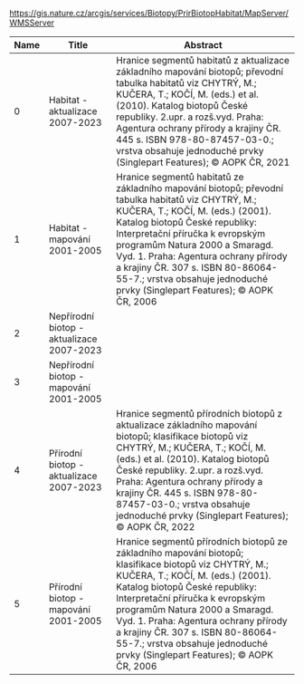 https://gis.nature.cz/arcgis/services/Biotopy/PrirBiotopHabitat/MapServer/WMSServer

|Name|Title|Abstract|
|--|--|--|
|0|Habitat - aktualizace 2007-2023|Hranice segmentů habitatů z aktualizace základního mapování biotopů; převodní tabulka habitatů viz CHYTRÝ, M.; KUČERA, T.; KOČÍ, M. (eds.) et al. (2010). Katalog biotopů České republiky. 2.upr. a rozš.vyd. Praha: Agentura ochrany přírody a krajiny ČR. 445 s. ISBN 978-80-87457-03-0.; vrstva obsahuje jednoduché prvky (Singlepart Features); © AOPK ČR, 2021|
|1|Habitat - mapování 2001-2005|Hranice segmentů habitatů ze základního mapování biotopů; převodní tabulka habitatů viz CHYTRÝ, M.; KUČERA, T.; KOČÍ, M. (eds.) (2001). Katalog biotopů České republiky: Interpretační příručka k evropským programům Natura 2000 a Smaragd. Vyd. 1. Praha: Agentura ochrany přírody a krajiny ČR. 307 s. ISBN 80-86064-55-7.; vrstva obsahuje jednoduché prvky (Singlepart Features); © AOPK ČR, 2006|
|2|Nepřírodní biotop - aktualizace 2007-2023||
|3|Nepřírodní biotop - mapování 2001-2005||
|4|Přírodní biotop - aktualizace 2007-2023|Hranice segmentů přírodních biotopů z aktualizace základního mapování biotopů; klasifikace biotopů viz CHYTRÝ, M.; KUČERA, T.; KOČÍ, M. (eds.) et al. (2010). Katalog biotopů České republiky. 2.upr. a rozš.vyd. Praha: Agentura ochrany přírody a krajiny ČR. 445 s. ISBN 978-80-87457-03-0.; vrstva obsahuje jednoduché prvky (Singlepart Features); © AOPK ČR, 2022|
|5|Přírodní biotop - mapování 2001-2005|Hranice segmentů přírodních biotopů ze základního mapování biotopů; klasifikace biotopů viz CHYTRÝ, M.; KUČERA, T.; KOČÍ, M. (eds.) (2001). Katalog biotopů České republiky: Interpretační příručka k evropským programům Natura 2000 a Smaragd. Vyd. 1. Praha: Agentura ochrany přírody a krajiny ČR. 307 s. ISBN 80-86064-55-7.; vrstva obsahuje jednoduché prvky (Singlepart Features); © AOPK ČR, 2006|
